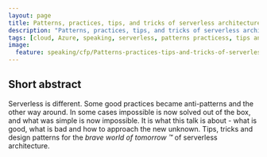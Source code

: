 ```yaml
---
layout: page
title: Patterns, practices, tips, and tricks of serverless architecture
description: "Patterns, practices, tips, and tricks of serverless architecture"
tags: [cloud, Azure, speaking, serverless, patterns practicess, tips and tricks ]
image:
  feature: speaking/cfp/Patterns-practices-tips-and-tricks-of-serverless-architecture/logo.jpg
---
```


## Short abstract

Serverless is different. Some good practices became anti-patterns and the other way around. In some cases impossible is now solved out of the box, and what was simple is now impossible. It is what this talk is about - what is good, what is bad and how to approach the new unknown. Tips, tricks and design patterns for the <i>brave world of tomorrow ™</i> of serverless architecture.